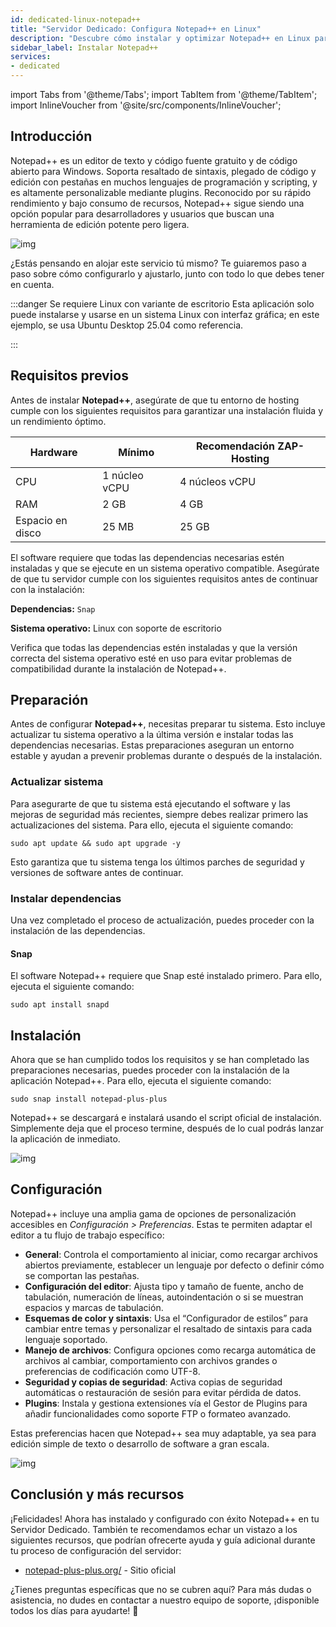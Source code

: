 ```yaml
---
id: dedicated-linux-notepad++
title: "Servidor Dedicado: Configura Notepad++ en Linux"
description: "Descubre cómo instalar y optimizar Notepad++ en Linux para una edición de código potente y ligera que mejora la productividad del desarrollador → Aprende más ahora"
sidebar_label: Instalar Notepad++
services:
- dedicated
---
```


import Tabs from '@theme/Tabs';
import TabItem from '@theme/TabItem';
import InlineVoucher from '@site/src/components/InlineVoucher';

## Introducción

Notepad++ es un editor de texto y código fuente gratuito y de código abierto para Windows. Soporta resaltado de sintaxis, plegado de código y edición con pestañas en muchos lenguajes de programación y scripting, y es altamente personalizable mediante plugins. Reconocido por su rápido rendimiento y bajo consumo de recursos, Notepad++ sigue siendo una opción popular para desarrolladores y usuarios que buscan una herramienta de edición potente pero ligera.

![img](https://screensaver01.zap-hosting.com/index.php/s/jMMDejqDfWDCfrr/preview)

¿Estás pensando en alojar este servicio tú mismo? Te guiaremos paso a paso sobre cómo configurarlo y ajustarlo, junto con todo lo que debes tener en cuenta.

:::danger Se requiere Linux con variante de escritorio
Esta aplicación solo puede instalarse y usarse en un sistema Linux con interfaz gráfica; en este ejemplo, se usa Ubuntu Desktop 25.04 como referencia.

:::

<InlineVoucher />



## Requisitos previos

Antes de instalar **Notepad++**, asegúrate de que tu entorno de hosting cumple con los siguientes requisitos para garantizar una instalación fluida y un rendimiento óptimo.

| Hardware | Mínimo | Recomendación ZAP-Hosting |
| ---------- | ------------ | -------------------------- |
| CPU | 1 núcleo vCPU | 4 núcleos vCPU |
| RAM | 2 GB | 4 GB |
| Espacio en disco | 25 MB | 25 GB |

El software requiere que todas las dependencias necesarias estén instaladas y que se ejecute en un sistema operativo compatible. Asegúrate de que tu servidor cumple con los siguientes requisitos antes de continuar con la instalación:

**Dependencias:** `Snap`

**Sistema operativo:** Linux con soporte de escritorio

Verifica que todas las dependencias estén instaladas y que la versión correcta del sistema operativo esté en uso para evitar problemas de compatibilidad durante la instalación de Notepad++.



## Preparación

Antes de configurar **Notepad++**, necesitas preparar tu sistema. Esto incluye actualizar tu sistema operativo a la última versión e instalar todas las dependencias necesarias. Estas preparaciones aseguran un entorno estable y ayudan a prevenir problemas durante o después de la instalación.


### Actualizar sistema
Para asegurarte de que tu sistema está ejecutando el software y las mejoras de seguridad más recientes, siempre debes realizar primero las actualizaciones del sistema. Para ello, ejecuta el siguiente comando:

```
sudo apt update && sudo apt upgrade -y
```
Esto garantiza que tu sistema tenga los últimos parches de seguridad y versiones de software antes de continuar.

### Instalar dependencias
Una vez completado el proceso de actualización, puedes proceder con la instalación de las dependencias.

#### Snap
El software Notepad++ requiere que Snap esté instalado primero. Para ello, ejecuta el siguiente comando:
```
sudo apt install snapd
```




## Instalación
Ahora que se han cumplido todos los requisitos y se han completado las preparaciones necesarias, puedes proceder con la instalación de la aplicación Notepad++. Para ello, ejecuta el siguiente comando:

```
sudo snap install notepad-plus-plus
```

Notepad++ se descargará e instalará usando el script oficial de instalación. Simplemente deja que el proceso termine, después de lo cual podrás lanzar la aplicación de inmediato.

![img](https://screensaver01.zap-hosting.com/index.php/s/ca9Z8D37wCSrDbf/preview)



## Configuración

Notepad++ incluye una amplia gama de opciones de personalización accesibles en *Configuración > Preferencias*. Estas te permiten adaptar el editor a tu flujo de trabajo específico:

- **General**: Controla el comportamiento al iniciar, como recargar archivos abiertos previamente, establecer un lenguaje por defecto o definir cómo se comportan las pestañas.  
- **Configuración del editor**: Ajusta tipo y tamaño de fuente, ancho de tabulación, numeración de líneas, autoindentación o si se muestran espacios y marcas de tabulación.  
- **Esquemas de color y sintaxis**: Usa el “Configurador de estilos” para cambiar entre temas y personalizar el resaltado de sintaxis para cada lenguaje soportado.  
- **Manejo de archivos**: Configura opciones como recarga automática de archivos al cambiar, comportamiento con archivos grandes o preferencias de codificación como UTF-8.  
- **Seguridad y copias de seguridad**: Activa copias de seguridad automáticas o restauración de sesión para evitar pérdida de datos.  
- **Plugins**: Instala y gestiona extensiones vía el Gestor de Plugins para añadir funcionalidades como soporte FTP o formateo avanzado.  

Estas preferencias hacen que Notepad++ sea muy adaptable, ya sea para edición simple de texto o desarrollo de software a gran escala.

![img](https://screensaver01.zap-hosting.com/index.php/s/X8og5qnFkBTRcmA/preview)




## Conclusión y más recursos

¡Felicidades! Ahora has instalado y configurado con éxito Notepad++ en tu Servidor Dedicado. También te recomendamos echar un vistazo a los siguientes recursos, que podrían ofrecerte ayuda y guía adicional durante tu proceso de configuración del servidor:

- [notepad-plus-plus.org/](https://notepad-plus-plus.org/) - Sitio oficial

¿Tienes preguntas específicas que no se cubren aquí? Para más dudas o asistencia, no dudes en contactar a nuestro equipo de soporte, ¡disponible todos los días para ayudarte! 🙂



<InlineVoucher />